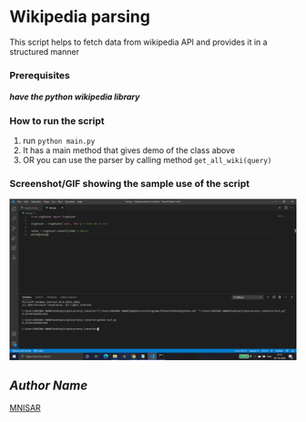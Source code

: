 # Wikipedia parsing
This script helps to fetch data from wikipedia API and provides it in a structured manner

### Prerequisites
##### have the python wikipedia library

### How to run the script
1. run ``` python main.py ```
2. It has a main method that gives demo of the class above
3. OR you can use the parser by calling method ``` get_all_wiki(query) ```

### Screenshot/GIF showing the sample use of the script
![Alt Screenshot](/output.png "output")

## *Author Name*
[MNISAR](https://www.github.com/MNISAR)